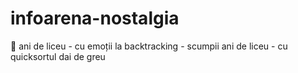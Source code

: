 # infoarena-nostalgia
🎵 ani de liceu - cu emoții la backtracking - scumpii ani de liceu - cu quicksortul dai de greu
